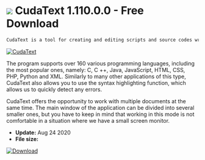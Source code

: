 # ![](https://cdn.softexe.net/static/icon/win.gif) CudaText 1.110.0.0 - Free Download

```sh
CudaText is a tool for creating and editing scripts and source codes written in Lazarus.
```
[![CudaText](https://gallery.dpcdn.pl/imgc/Tools/65224/g_-_420x350_1.5_-_x20160201010757_0.png)](https://softexe.net/win/development-it/editors/cudatext:hccg.html)

The program supports over 160 various programming languages, including the most popular ones, namely: C, C ++, Java, JavaScript, HTML, CSS, PHP, Python and XML. Similarly to many other applications of this type, CudaText also allows you to use the syntax highlighting function, which allows us to quickly detect any errors.
 
 CudaText offers the opportunity to work with multiple documents at the same time. The main window of the application can be divided into several smaller ones, but you have to keep in mind that working in this mode is not comfortable in a situation where we have a small screen monitor.


- **Update:** Aug 24 2020
- **File size:** 

[![Download](https://cdn.softexe.net/static/img/download.png)](https://softexe.net/win/development-it/editors/cudatext:hccg.html)

